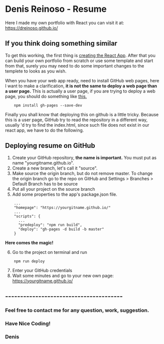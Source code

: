 # Denis Reinoso - Resume

Here I made my own portfolio with React you can visit it at: https://dreinoso.github.io/

## If you think doing something similar

To get this working, the first thing is [creating the React App](https://github.com/facebook/create-react-app). After that you can build your own portfolio from scratch or use some template and start from that, surely you may need to do some important changes to the templete to looks as you wish.

When you have your web app ready, need to install GitHub web pages, here I want to make a clarification, **it is not the same 
to deploy a web page than a user page.** This is actually a user page, if you are trying to deploy a web page, you should do something like [this.](https://github.com/gitname/react-gh-pages)
```
    npm install gh-pages --save-dev
```
Finally you shall know that deploying this on github is a little tricky. Because this is a user page, GitHub try to read the repository in a different way, usually 'd try to find the index.html, since such file does not exist in our react app, we have to do the following.

## Deploying resume on GitHub

1. Create your GitHub repository, **the name is important.** You must put as name "yourgitname.github.io".
2. Create a new branch, let's call it "source".
3. Make source the origin branch, but do not remove master. To change the origin branch go to the repo on GitHub and Settings > Branches > Default Branch has to be source
4. Put all your project on the source branch
5. Add some properties to the app's package.json file.
```
    ...
    "homepage": "https://yourgitname.github.io/"
    ...
    "scripts": {
      ...
      "predeploy": "npm run build",
      "deploy": "gh-pages -d build -b master"
    }
```

**Here comes the magic!**

6. Go to the project on terminal and run
```
    npm run deploy
```
7. Enter your GitHub credentials
8. Wait some minutes and go to your new own page: https://yourgitname.github.io/ 

## ---------------------------------------

### Feel free to contact me for any question, work, suggestion.

### Have Nice Coding!

### Denis
